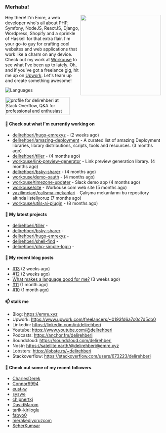 <h3>Merhaba!</h3>
 

<img align="right" src="https://media.giphy.com/media/ZE6HYckyroMWwSp11C/giphy-downsized.gif" width="260">

Hey there! I'm Emre, a web developer who's all about PHP, Symfony, NodeJS, ReactJS, Django, Wordpress, Shopify and a sprinkle of Haskell for that extra flair.
I'm your go-to guy for crafting cool websites and web applications that work like a charm on any device. 
Check out my work at [Workouse](https://workouse.com) to see what I've been up to lately. 
Oh, and if you've got a freelance gig, hit me up on [Upwork](https://www.upwork.com/freelancers/~0193fd6a7c0c7d5cb0). 
Let's team up and create something awesome!

![Languages](https://github-readme-stats.vercel.app/api/top-langs/?username=delirehberi&layout=compact)

<a href="https://stackoverflow.com/users/673223/delirehberi"><img src="https://stackoverflow.com/users/flair/673223.png" width="208" height="58" alt="profile for delirehberi at Stack Overflow, Q&amp;A for professional and enthusiast programmers" title="profile for delirehberi at Stack Overflow, Q&amp;A for professional and enthusiast programmers"></a>

#### 👷 Check out what I'm currently working on

- [delirehberi/hugo-emrexyz](https://github.com/delirehberi/hugo-emrexyz) -  (2 weeks ago)
- [delirehberi/amazing-deployment](https://github.com/delirehberi/amazing-deployment) - A curated list of amazing Deployment libraries, library distributions, scripts, tools and resources. (3 months ago)
- [delirehberi/tiller](https://github.com/delirehberi/tiller) -  (4 months ago)
- [workouse/link-preview-generator](https://github.com/workouse/link-preview-generator) - Link preview generation library.   (4 months ago)
- [delirehberi/bsky-sharer](https://github.com/delirehberi/bsky-sharer) -  (4 months ago)
- [workouse/demo-oauth](https://github.com/workouse/demo-oauth) -  (4 months ago)
- [workouse/timezone-updater](https://github.com/workouse/timezone-updater) - Slack demo app (4 months ago)
- [workouse/site](https://github.com/workouse/site) - Workouse.com web site (5 months ago)
- [yazilimciagi/calisma-mekanlari](https://github.com/yazilimciagi/calisma-mekanlari) - Çalışma mekanlarını bu repository altında listeliyoruz (7 months ago)
- [workouse/utils-ai-plugin](https://github.com/workouse/utils-ai-plugin) -  (8 months ago)

#### 🌱 My latest projects

- [delirehberi/tiller](https://github.com/delirehberi/tiller) - 
- [delirehberi/bsky-sharer](https://github.com/delirehberi/bsky-sharer) - 
- [delirehberi/hugo-emrexyz](https://github.com/delirehberi/hugo-emrexyz) - 
- [delirehberi/shell-find](https://github.com/delirehberi/shell-find) - 
- [delirehberi/php-simple-login](https://github.com/delirehberi/php-simple-login) - 

#### 📜 My recent blog posts 

- [#13](https://emre.xyz/til/13/) (2 weeks ago)
- [#12](https://emre.xyz/til/12/) (2 weeks ago)
- [What makes a language good for me?](https://emre.xyz/posts/what-makes-a-language-good-for-me/) (3 weeks ago)
- [#11](https://emre.xyz/til/11/) (1 month ago)
- [#10](https://emre.xyz/til/10/) (1 month ago) 

#### 📫 stalk me

- Blog: https://emre.xyz 
- Upwork: https://www.upwork.com/freelancers/~0193fd6a7c0c7d5cb0
- Linkedin: https://linkedin.com/in/delirehberi 
- Youtube: https://www.youtube.com/@delirehberi
- Podcasts: https://anchor.fm/delirehberi
- Soundcloud: https://soundcloud.com/delirehberi
- Nostr: https://satellite.earth/@delirehberi@emre.xyz 
- Lobsters: https://lobste.rs/~delirehberi
- Stackoverflow: https://stackoverflow.com/users/673223/delirehberi


#### 👯 Check out some of my recent followers

- [CharlesDerek](https://github.com/CharlesDerek)
- [Connor9994](https://github.com/Connor9994)
- [eust-w](https://github.com/eust-w)
- [syswe](https://github.com/syswe)
- [chipnertkj](https://github.com/chipnertkj)
- [DavidMarom](https://github.com/DavidMarom)
- [tarik-kirlioglu](https://github.com/tarik-kirlioglu)
- [fabyo0](https://github.com/fabyo0)
- [merakediyoruzcom](https://github.com/merakediyoruzcom)
- [SeherKumsar](https://github.com/SeherKumsar)



